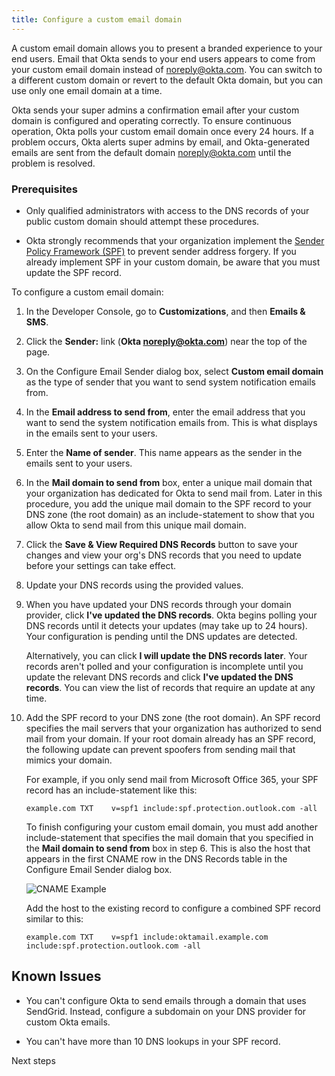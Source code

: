 ```yaml
---
title: Configure a custom email domain
---
```


A custom email domain allows you to present a branded experience to your end users. Email that Okta sends to your end users appears to come from your custom email domain instead of noreply@okta.com. You can switch to a different custom domain or revert to the default Okta domain, but you can use only one email domain at a time.

Okta sends your super admins a confirmation email after your custom domain is configured and operating correctly. To ensure continuous operation, Okta polls your custom email domain once every 24 hours. If a problem occurs, Okta alerts super admins by email, and Okta-generated emails are sent from the default domain noreply@okta.com until the problem is resolved.

### Prerequisites

* Only qualified administrators with access to the DNS records of your public custom domain should attempt these procedures.

* Okta strongly recommends that your organization implement the [Sender Policy Framework (SPF)](https://tools.ietf.org/html/rfc7208) to prevent sender address forgery. If you already implement SPF in your custom domain, be aware that you must update the SPF record.

To configure a custom email domain:

1. In the Developer Console, go to **Customizations**, and then **Emails & SMS**.

2. Click the **Sender:** link (**Okta <noreply@okta.com>**) near the top of the page.

3. On the Configure Email Sender dialog box, select **Custom email domain** as the type of sender that you want to send system notification emails from.

4. In the **Email address to send from**, enter the email address that you want to send the system notification emails from. This is what displays in the emails sent to your users.

5. Enter the **Name of sender**. This name appears as the sender in the emails sent to your users.

6. In the **Mail domain to send from** box, enter a unique mail domain that your organization has dedicated for Okta to send mail from. Later in this procedure, you add the unique mail domain to the SPF record to your DNS zone (the root domain) as an include-statement to show that you allow Okta to send mail from this unique mail domain.

7. Click the **Save & View Required DNS Records** button to save your changes and view your org's DNS records that you need to update before your settings can take effect.

8. Update your DNS records using the provided values.

9. When you have updated your DNS records through your domain provider, click **I've updated the DNS records**. Okta begins polling your DNS records until it detects your updates (may take up to 24 hours). Your configuration is pending until the DNS updates are detected.

    Alternatively, you can click **I will update the DNS records later**. Your records aren't polled and your configuration is incomplete until you update the relevant DNS records and click **I've updated the DNS records**. You can view the list of records that require an update at any time.

10. Add the SPF record to your DNS zone (the root domain). An SPF record specifies the mail servers that your organization has authorized to send mail from your domain. If your root domain already has an SPF record, the following update can prevent spoofers from sending mail that mimics your domain.

    For example, if you only send mail from Microsoft Office 365, your SPF record has an include-statement like this:

    ```
    example.com TXT    v=spf1 include:spf.protection.outlook.com -all
    ```

    To finish configuring your custom email domain, you must add another include-statement that specifies the mail domain that you specified in the **Mail domain to send from** box in step 6. This is also the host that appears in the first CNAME row in the DNS Records table in the Configure Email Sender dialog box.

    ![CNAME Example](/img/CNAMEExample.png "CNAME table with an arrow pointing at the first CNAME row in the table")

    Add the host to the existing record to configure a combined SPF record similar to this:

    ```
    example.com TXT    v=spf1 include:oktamail.example.com include:spf.protection.outlook.com -all
    ```

## Known Issues

* You can't configure Okta to send emails through a domain that uses SendGrid. Instead, configure a subdomain on your DNS provider for custom Okta emails.

* You can't have more than 10 DNS lookups in your SPF record.

<NextSectionLink>Next steps</NextSectionLink>
